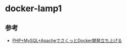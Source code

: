 # docker-lamp1

## 参考
- [PHP+MySQL+ApacheでさくっとDocker開発立ち上げる][link1]


[link1]:https://qiita.com/wakanayoshizawa/items/9ed771842a4e4b05efb5